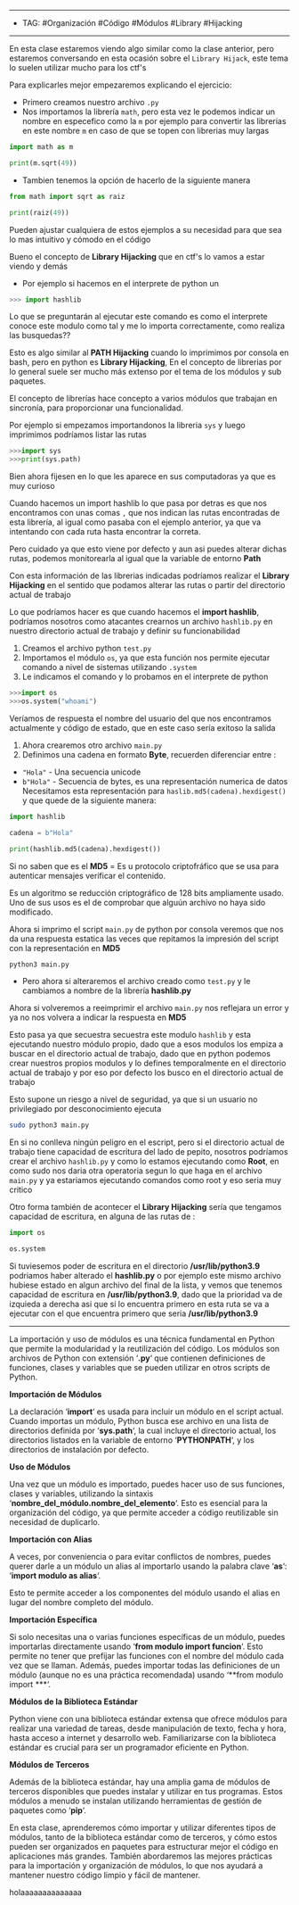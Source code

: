 
----
- TAG: #Organización #Código #Módulos #Library #Hijacking
----
En esta clase estaremos viendo algo similar como la clase anterior, pero estaremos conversando en esta ocasión sobre el `Library Hijack`, este tema lo suelen utilizar mucho para los ctf's  

Para explicarles mejor empezaremos explicando el ejercicio:

- Primero creamos nuestro archivo `.py`
- Nos importamos la librería `math`, pero esta vez le podemos indicar  un nombre en especefico como la  `m` por ejemplo para convertir las librerias en este nombre `m` en caso de que se topen con librerias muy largas 
```python
import math as m 

print(m.sqrt(49))
```
- Tambien tenemos la opción de hacerlo de la siguiente manera 
```python
from math import sqrt as raiz

print(raiz(49))
```

Pueden ajustar cualquiera de estos ejemplos a su necesidad para que sea lo mas intuitivo y cómodo en el código 

Bueno el concepto de **Library Hijacking** que en ctf's lo vamos a estar viendo y demás 
- Por ejemplo si hacemos en el interprete de python un 
```python
>>> import hashlib
```

Lo que se preguntarán al ejecutar este comando es como el interprete conoce este modulo como tal y me lo importa correctamente, como realiza las busquedas??

Esto es algo similar al **PATH Hijacking** cuando lo imprimimos por consola en bash, pero en python es **Library Hijacking**, En el concepto de librerias por lo general suele ser mucho más extenso por el tema de los módulos y sub paquetes.

 El concepto de librerías hace concepto a varios módulos que trabajan en sincronía, para proporcionar una funcionalidad.

Por ejemplo si empezamos importandonos la libreria `sys` y luego imprimimos podríamos listar las rutas

```python
>>>import sys 
>>>print(sys.path)
```

Bien ahora fijesen en lo que les aparece en sus computadoras ya que es muy curioso 

Cuando hacemos un import hashlib lo que pasa por detras es que nos encontramos con unas comas `,` que nos indican las rutas encontradas de esta librería, al igual como pasaba con el ejemplo anterior, ya que va intentando con cada ruta hasta encontrar la correta.

Pero cuidado ya que esto viene por defecto y aun asi puedes alterar dichas rutas, podemos monitorearla al igual que la variable de entorno **Path**

Con esta información de las librerias indicadas podríamos realizar el **Library Hijacking** en el sentido que podamos alterar las rutas o partir del directorio actual de trabajo

Lo que podríamos hacer es que cuando hacemos el **import hashlib**, podríamos nosotros como atacantes crearnos un archivo `hashlib.py` en nuestro directorio actual de trabajo y definir su funcionabilidad 

1. Creamos el archivo python `test.py`
2. Importamos el módulo `os`, ya que esta función nos permite ejecutar comando a nivel de sistemas utilizando `.system`
3. Le indicamos el comando y lo probamos en el interprete de python
```python
>>>import os 
>>>os.system("whoami")
```

Veríamos de respuesta el nombre del usuario del que nos encontramos actualmente y código de estado, que en este caso sería exitoso la salida

1. Ahora crearemos otro archivo `main.py`
2. Definimos una cadena en formato **Byte**, recuerden diferenciar entre :
- `"Hola"` - Una secuencia unicode
- `b"Hola"` - Secuencia de bytes, es una representación numerica de datos 
Necesitamos esta representación para `haslib.md5(cadena).hexdigest()` y que quede de la siguiente manera:

```python
import hashlib

cadena = b"Hola"

print(hashlib.md5(cadena).hexdigest())
```

Si no saben que es el **MD5** = Es u protocolo criptofráfico que se usa para autenticar mensajes verificar el contenido.

Es un algoritmo se reducción criptográfico de 128 bits ampliamente usado. Uno de sus usos es el de comprobar que alguún archivo no haya sido modificado.

Ahora si imprimo el script `main.py` de python por consola veremos que nos da una respuesta estatica las veces que repitamos la impresión del script con la representación en **MD5**

```bash
python3 main.py
```

- Pero ahora si alteraremos el archivo creado como `test.py` y le cambiamos a nombre de la librería **hashlib.py**

Ahora si volveremos a reeimprimir el archivo `main.py` nos reflejara un error y ya no nos volvera a indicar la respuesta en **MD5** 

Esto pasa ya que secuestra secuestra este modulo  `hashlib` y esta ejecutando nuestro módulo  propio, dado que a esos modulos los empiza a buscar en el directorio actual de trabajo, dado que en python podemos crear nuestros propios modulos y lo defines temporalmente en el directorio actual de trabajo y por eso por defecto los busco en el directorio actual de trabajo

Esto supone un riesgo a nivel de seguridad, ya que si un usuario no privilegiado por desconocimiento ejecuta 

```bash
sudo python3 main.py
```

En si no conlleva ningún peligro en el escript, pero si el directorio actual de trabajo tiene capacidad de escritura del lado de pepito, nosotros podríamos crear el archivo `hashlib.py` y como lo estamos ejecutando como **Root**, en como sudo nos daria otra operatoria segun lo que haga en el archivo `main.py` y ya estariamos ejecutando comandos como root y eso seria muy critico 

Otro forma también de acontecer el **Library Hijacking** sería que tengamos capacidad de escritura, en alguna de las rutas de :

```python
import os 

os.system
```

Si tuviesemos poder de escritura en el directorio **/usr/lib/python3.9** podriamos haber alterado el **hashlib.py** o por ejemplo este mismo archivo hubiese estado en algun archivo del final de la lista, y vemos que tenemos capacidad de escritura en **/usr/lib/python3.9**, dado que la prioridad va de izquieda a derecha asi que si lo encuentra primero en esta ruta se va a ejecutar con el que encuentra primero que seria **/usr/lib/python3.9**

----
La importación y uso de módulos es una técnica fundamental en Python que permite la modularidad y la reutilización del código. Los módulos son archivos de Python con extensión ‘**.py**‘ que contienen definiciones de funciones, clases y variables que se pueden utilizar en otros scripts de Python.

**Importación de Módulos**

La declaración ‘**import**‘ es usada para incluir un módulo en el script actual. Cuando importas un módulo, Python busca ese archivo en una lista de directorios definida por ‘**sys.path**‘, la cual incluye el directorio actual, los directorios listados en la variable de entorno ‘**PYTHONPATH**‘, y los directorios de instalación por defecto.

**Uso de Módulos**

Una vez que un módulo es importado, puedes hacer uso de sus funciones, clases y variables, utilizando la sintaxis ‘**nombre_del_módulo.nombre_del_elemento**‘. Esto es esencial para la organización del código, ya que permite acceder a código reutilizable sin necesidad de duplicarlo.

**Importación con Alias**

A veces, por conveniencia o para evitar conflictos de nombres, puedes querer darle a un módulo un alias al importarlo usando la palabra clave ‘**as**‘: ‘**import modulo as alias**‘.

Esto te permite acceder a los componentes del módulo usando el alias en lugar del nombre completo del módulo.

**Importación Específica**

Si solo necesitas una o varias funciones específicas de un módulo, puedes importarlas directamente usando ‘**from modulo import funcion**‘. Esto permite no tener que prefijar las funciones con el nombre del módulo cada vez que se llaman. Además, puedes importar todas las definiciones de un módulo (aunque no es una práctica recomendada) usando ‘**from modulo import ***‘.

**Módulos de la Biblioteca Estándar**

Python viene con una biblioteca estándar extensa que ofrece módulos para realizar una variedad de tareas, desde manipulación de texto, fecha y hora, hasta acceso a internet y desarrollo web. Familiarizarse con la biblioteca estándar es crucial para ser un programador eficiente en Python.

**Módulos de Terceros**

Además de la biblioteca estándar, hay una amplia gama de módulos de terceros disponibles que puedes instalar y utilizar en tus programas. Estos módulos a menudo se instalan utilizando herramientas de gestión de paquetes como ‘**pip**‘.

En esta clase, aprenderemos cómo importar y utilizar diferentes tipos de módulos, tanto de la biblioteca estándar como de terceros, y cómo estos pueden ser organizados en paquetes para estructurar mejor el código en aplicaciones más grandes. También abordaremos las mejores prácticas para la importación y organización de módulos, lo que nos ayudará a mantener nuestro código limpio y fácil de mantener.

holaaaaaaaaaaaaaa